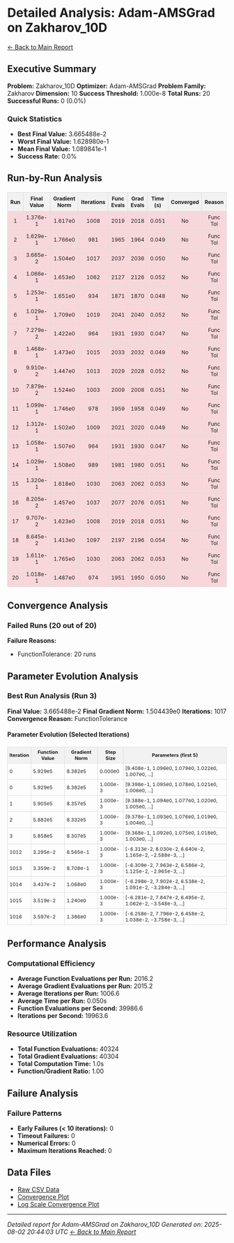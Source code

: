 # Detailed Analysis: Adam-AMSGrad on Zakharov_10D
[← Back to Main Report](benchmark_report.md)
## Executive Summary
**Problem:** Zakharov_10D
**Optimizer:** Adam-AMSGrad
**Problem Family:** Zakharov
**Dimension:** 10
**Success Threshold:** 1.000e-8
**Total Runs:** 20
**Successful Runs:** 0 (0.0%)

### Quick Statistics
* **Best Final Value:** 3.665488e-2
* **Worst Final Value:** 1.628980e-1
* **Mean Final Value:** 1.089841e-1
* **Success Rate:** 0.0%


## Run-by-Run Analysis
<table style="border-collapse: collapse; width: 100%; margin: 20px 0; font-size: 12px;">
<tr style="background-color: #f2f2f2;">
<th style="border: 1px solid #ddd; padding: 6px; text-align: center;">Run</th>
<th style="border: 1px solid #ddd; padding: 6px; text-align: center;">Final Value</th>
<th style="border: 1px solid #ddd; padding: 6px; text-align: center;">Gradient Norm</th>
<th style="border: 1px solid #ddd; padding: 6px; text-align: center;">Iterations</th>
<th style="border: 1px solid #ddd; padding: 6px; text-align: center;">Func Evals</th>
<th style="border: 1px solid #ddd; padding: 6px; text-align: center;">Grad Evals</th>
<th style="border: 1px solid #ddd; padding: 6px; text-align: center;">Time (s)</th>
<th style="border: 1px solid #ddd; padding: 6px; text-align: center;">Converged</th>
<th style="border: 1px solid #ddd; padding: 6px; text-align: center;">Reason</th>
</tr>
<tr style="background-color: #f8d7da;">
<td style="border: 1px solid #ddd; padding: 6px; text-align: center;">1</td>
<td style="border: 1px solid #ddd; padding: 6px; text-align: center;">1.376e-1</td>
<td style="border: 1px solid #ddd; padding: 6px; text-align: center;">1.617e0</td>
<td style="border: 1px solid #ddd; padding: 6px; text-align: center;">1008</td>
<td style="border: 1px solid #ddd; padding: 6px; text-align: center;">2019</td>
<td style="border: 1px solid #ddd; padding: 6px; text-align: center;">2018</td>
<td style="border: 1px solid #ddd; padding: 6px; text-align: center;">0.051</td>
<td style="border: 1px solid #ddd; padding: 6px; text-align: center;">No</td>
<td style="border: 1px solid #ddd; padding: 6px; text-align: center;">Func Tol</td>
</tr>
<tr style="background-color: #f8d7da;">
<td style="border: 1px solid #ddd; padding: 6px; text-align: center;">2</td>
<td style="border: 1px solid #ddd; padding: 6px; text-align: center;">1.629e-1</td>
<td style="border: 1px solid #ddd; padding: 6px; text-align: center;">1.766e0</td>
<td style="border: 1px solid #ddd; padding: 6px; text-align: center;">981</td>
<td style="border: 1px solid #ddd; padding: 6px; text-align: center;">1965</td>
<td style="border: 1px solid #ddd; padding: 6px; text-align: center;">1964</td>
<td style="border: 1px solid #ddd; padding: 6px; text-align: center;">0.049</td>
<td style="border: 1px solid #ddd; padding: 6px; text-align: center;">No</td>
<td style="border: 1px solid #ddd; padding: 6px; text-align: center;">Func Tol</td>
</tr>
<tr style="background-color: #f8d7da;">
<td style="border: 1px solid #ddd; padding: 6px; text-align: center;">3</td>
<td style="border: 1px solid #ddd; padding: 6px; text-align: center;">3.665e-2</td>
<td style="border: 1px solid #ddd; padding: 6px; text-align: center;">1.504e0</td>
<td style="border: 1px solid #ddd; padding: 6px; text-align: center;">1017</td>
<td style="border: 1px solid #ddd; padding: 6px; text-align: center;">2037</td>
<td style="border: 1px solid #ddd; padding: 6px; text-align: center;">2036</td>
<td style="border: 1px solid #ddd; padding: 6px; text-align: center;">0.050</td>
<td style="border: 1px solid #ddd; padding: 6px; text-align: center;">No</td>
<td style="border: 1px solid #ddd; padding: 6px; text-align: center;">Func Tol</td>
</tr>
<tr style="background-color: #f8d7da;">
<td style="border: 1px solid #ddd; padding: 6px; text-align: center;">4</td>
<td style="border: 1px solid #ddd; padding: 6px; text-align: center;">1.066e-1</td>
<td style="border: 1px solid #ddd; padding: 6px; text-align: center;">1.653e0</td>
<td style="border: 1px solid #ddd; padding: 6px; text-align: center;">1062</td>
<td style="border: 1px solid #ddd; padding: 6px; text-align: center;">2127</td>
<td style="border: 1px solid #ddd; padding: 6px; text-align: center;">2126</td>
<td style="border: 1px solid #ddd; padding: 6px; text-align: center;">0.052</td>
<td style="border: 1px solid #ddd; padding: 6px; text-align: center;">No</td>
<td style="border: 1px solid #ddd; padding: 6px; text-align: center;">Func Tol</td>
</tr>
<tr style="background-color: #f8d7da;">
<td style="border: 1px solid #ddd; padding: 6px; text-align: center;">5</td>
<td style="border: 1px solid #ddd; padding: 6px; text-align: center;">1.253e-1</td>
<td style="border: 1px solid #ddd; padding: 6px; text-align: center;">1.651e0</td>
<td style="border: 1px solid #ddd; padding: 6px; text-align: center;">934</td>
<td style="border: 1px solid #ddd; padding: 6px; text-align: center;">1871</td>
<td style="border: 1px solid #ddd; padding: 6px; text-align: center;">1870</td>
<td style="border: 1px solid #ddd; padding: 6px; text-align: center;">0.048</td>
<td style="border: 1px solid #ddd; padding: 6px; text-align: center;">No</td>
<td style="border: 1px solid #ddd; padding: 6px; text-align: center;">Func Tol</td>
</tr>
<tr style="background-color: #f8d7da;">
<td style="border: 1px solid #ddd; padding: 6px; text-align: center;">6</td>
<td style="border: 1px solid #ddd; padding: 6px; text-align: center;">1.029e-1</td>
<td style="border: 1px solid #ddd; padding: 6px; text-align: center;">1.709e0</td>
<td style="border: 1px solid #ddd; padding: 6px; text-align: center;">1019</td>
<td style="border: 1px solid #ddd; padding: 6px; text-align: center;">2041</td>
<td style="border: 1px solid #ddd; padding: 6px; text-align: center;">2040</td>
<td style="border: 1px solid #ddd; padding: 6px; text-align: center;">0.052</td>
<td style="border: 1px solid #ddd; padding: 6px; text-align: center;">No</td>
<td style="border: 1px solid #ddd; padding: 6px; text-align: center;">Func Tol</td>
</tr>
<tr style="background-color: #f8d7da;">
<td style="border: 1px solid #ddd; padding: 6px; text-align: center;">7</td>
<td style="border: 1px solid #ddd; padding: 6px; text-align: center;">7.279e-2</td>
<td style="border: 1px solid #ddd; padding: 6px; text-align: center;">1.422e0</td>
<td style="border: 1px solid #ddd; padding: 6px; text-align: center;">964</td>
<td style="border: 1px solid #ddd; padding: 6px; text-align: center;">1931</td>
<td style="border: 1px solid #ddd; padding: 6px; text-align: center;">1930</td>
<td style="border: 1px solid #ddd; padding: 6px; text-align: center;">0.047</td>
<td style="border: 1px solid #ddd; padding: 6px; text-align: center;">No</td>
<td style="border: 1px solid #ddd; padding: 6px; text-align: center;">Func Tol</td>
</tr>
<tr style="background-color: #f8d7da;">
<td style="border: 1px solid #ddd; padding: 6px; text-align: center;">8</td>
<td style="border: 1px solid #ddd; padding: 6px; text-align: center;">1.468e-1</td>
<td style="border: 1px solid #ddd; padding: 6px; text-align: center;">1.473e0</td>
<td style="border: 1px solid #ddd; padding: 6px; text-align: center;">1015</td>
<td style="border: 1px solid #ddd; padding: 6px; text-align: center;">2033</td>
<td style="border: 1px solid #ddd; padding: 6px; text-align: center;">2032</td>
<td style="border: 1px solid #ddd; padding: 6px; text-align: center;">0.049</td>
<td style="border: 1px solid #ddd; padding: 6px; text-align: center;">No</td>
<td style="border: 1px solid #ddd; padding: 6px; text-align: center;">Func Tol</td>
</tr>
<tr style="background-color: #f8d7da;">
<td style="border: 1px solid #ddd; padding: 6px; text-align: center;">9</td>
<td style="border: 1px solid #ddd; padding: 6px; text-align: center;">9.910e-2</td>
<td style="border: 1px solid #ddd; padding: 6px; text-align: center;">1.447e0</td>
<td style="border: 1px solid #ddd; padding: 6px; text-align: center;">1013</td>
<td style="border: 1px solid #ddd; padding: 6px; text-align: center;">2029</td>
<td style="border: 1px solid #ddd; padding: 6px; text-align: center;">2028</td>
<td style="border: 1px solid #ddd; padding: 6px; text-align: center;">0.052</td>
<td style="border: 1px solid #ddd; padding: 6px; text-align: center;">No</td>
<td style="border: 1px solid #ddd; padding: 6px; text-align: center;">Func Tol</td>
</tr>
<tr style="background-color: #f8d7da;">
<td style="border: 1px solid #ddd; padding: 6px; text-align: center;">10</td>
<td style="border: 1px solid #ddd; padding: 6px; text-align: center;">7.879e-2</td>
<td style="border: 1px solid #ddd; padding: 6px; text-align: center;">1.524e0</td>
<td style="border: 1px solid #ddd; padding: 6px; text-align: center;">1003</td>
<td style="border: 1px solid #ddd; padding: 6px; text-align: center;">2009</td>
<td style="border: 1px solid #ddd; padding: 6px; text-align: center;">2008</td>
<td style="border: 1px solid #ddd; padding: 6px; text-align: center;">0.051</td>
<td style="border: 1px solid #ddd; padding: 6px; text-align: center;">No</td>
<td style="border: 1px solid #ddd; padding: 6px; text-align: center;">Func Tol</td>
</tr>
<tr style="background-color: #f8d7da;">
<td style="border: 1px solid #ddd; padding: 6px; text-align: center;">11</td>
<td style="border: 1px solid #ddd; padding: 6px; text-align: center;">1.099e-1</td>
<td style="border: 1px solid #ddd; padding: 6px; text-align: center;">1.746e0</td>
<td style="border: 1px solid #ddd; padding: 6px; text-align: center;">978</td>
<td style="border: 1px solid #ddd; padding: 6px; text-align: center;">1959</td>
<td style="border: 1px solid #ddd; padding: 6px; text-align: center;">1958</td>
<td style="border: 1px solid #ddd; padding: 6px; text-align: center;">0.049</td>
<td style="border: 1px solid #ddd; padding: 6px; text-align: center;">No</td>
<td style="border: 1px solid #ddd; padding: 6px; text-align: center;">Func Tol</td>
</tr>
<tr style="background-color: #f8d7da;">
<td style="border: 1px solid #ddd; padding: 6px; text-align: center;">12</td>
<td style="border: 1px solid #ddd; padding: 6px; text-align: center;">1.312e-1</td>
<td style="border: 1px solid #ddd; padding: 6px; text-align: center;">1.502e0</td>
<td style="border: 1px solid #ddd; padding: 6px; text-align: center;">1009</td>
<td style="border: 1px solid #ddd; padding: 6px; text-align: center;">2021</td>
<td style="border: 1px solid #ddd; padding: 6px; text-align: center;">2020</td>
<td style="border: 1px solid #ddd; padding: 6px; text-align: center;">0.049</td>
<td style="border: 1px solid #ddd; padding: 6px; text-align: center;">No</td>
<td style="border: 1px solid #ddd; padding: 6px; text-align: center;">Func Tol</td>
</tr>
<tr style="background-color: #f8d7da;">
<td style="border: 1px solid #ddd; padding: 6px; text-align: center;">13</td>
<td style="border: 1px solid #ddd; padding: 6px; text-align: center;">1.058e-1</td>
<td style="border: 1px solid #ddd; padding: 6px; text-align: center;">1.507e0</td>
<td style="border: 1px solid #ddd; padding: 6px; text-align: center;">964</td>
<td style="border: 1px solid #ddd; padding: 6px; text-align: center;">1931</td>
<td style="border: 1px solid #ddd; padding: 6px; text-align: center;">1930</td>
<td style="border: 1px solid #ddd; padding: 6px; text-align: center;">0.047</td>
<td style="border: 1px solid #ddd; padding: 6px; text-align: center;">No</td>
<td style="border: 1px solid #ddd; padding: 6px; text-align: center;">Func Tol</td>
</tr>
<tr style="background-color: #f8d7da;">
<td style="border: 1px solid #ddd; padding: 6px; text-align: center;">14</td>
<td style="border: 1px solid #ddd; padding: 6px; text-align: center;">1.029e-1</td>
<td style="border: 1px solid #ddd; padding: 6px; text-align: center;">1.508e0</td>
<td style="border: 1px solid #ddd; padding: 6px; text-align: center;">989</td>
<td style="border: 1px solid #ddd; padding: 6px; text-align: center;">1981</td>
<td style="border: 1px solid #ddd; padding: 6px; text-align: center;">1980</td>
<td style="border: 1px solid #ddd; padding: 6px; text-align: center;">0.051</td>
<td style="border: 1px solid #ddd; padding: 6px; text-align: center;">No</td>
<td style="border: 1px solid #ddd; padding: 6px; text-align: center;">Func Tol</td>
</tr>
<tr style="background-color: #f8d7da;">
<td style="border: 1px solid #ddd; padding: 6px; text-align: center;">15</td>
<td style="border: 1px solid #ddd; padding: 6px; text-align: center;">1.320e-1</td>
<td style="border: 1px solid #ddd; padding: 6px; text-align: center;">1.618e0</td>
<td style="border: 1px solid #ddd; padding: 6px; text-align: center;">1030</td>
<td style="border: 1px solid #ddd; padding: 6px; text-align: center;">2063</td>
<td style="border: 1px solid #ddd; padding: 6px; text-align: center;">2062</td>
<td style="border: 1px solid #ddd; padding: 6px; text-align: center;">0.053</td>
<td style="border: 1px solid #ddd; padding: 6px; text-align: center;">No</td>
<td style="border: 1px solid #ddd; padding: 6px; text-align: center;">Func Tol</td>
</tr>
<tr style="background-color: #f8d7da;">
<td style="border: 1px solid #ddd; padding: 6px; text-align: center;">16</td>
<td style="border: 1px solid #ddd; padding: 6px; text-align: center;">8.205e-2</td>
<td style="border: 1px solid #ddd; padding: 6px; text-align: center;">1.457e0</td>
<td style="border: 1px solid #ddd; padding: 6px; text-align: center;">1037</td>
<td style="border: 1px solid #ddd; padding: 6px; text-align: center;">2077</td>
<td style="border: 1px solid #ddd; padding: 6px; text-align: center;">2076</td>
<td style="border: 1px solid #ddd; padding: 6px; text-align: center;">0.051</td>
<td style="border: 1px solid #ddd; padding: 6px; text-align: center;">No</td>
<td style="border: 1px solid #ddd; padding: 6px; text-align: center;">Func Tol</td>
</tr>
<tr style="background-color: #f8d7da;">
<td style="border: 1px solid #ddd; padding: 6px; text-align: center;">17</td>
<td style="border: 1px solid #ddd; padding: 6px; text-align: center;">9.707e-2</td>
<td style="border: 1px solid #ddd; padding: 6px; text-align: center;">1.623e0</td>
<td style="border: 1px solid #ddd; padding: 6px; text-align: center;">1008</td>
<td style="border: 1px solid #ddd; padding: 6px; text-align: center;">2019</td>
<td style="border: 1px solid #ddd; padding: 6px; text-align: center;">2018</td>
<td style="border: 1px solid #ddd; padding: 6px; text-align: center;">0.051</td>
<td style="border: 1px solid #ddd; padding: 6px; text-align: center;">No</td>
<td style="border: 1px solid #ddd; padding: 6px; text-align: center;">Func Tol</td>
</tr>
<tr style="background-color: #f8d7da;">
<td style="border: 1px solid #ddd; padding: 6px; text-align: center;">18</td>
<td style="border: 1px solid #ddd; padding: 6px; text-align: center;">8.645e-2</td>
<td style="border: 1px solid #ddd; padding: 6px; text-align: center;">1.413e0</td>
<td style="border: 1px solid #ddd; padding: 6px; text-align: center;">1097</td>
<td style="border: 1px solid #ddd; padding: 6px; text-align: center;">2197</td>
<td style="border: 1px solid #ddd; padding: 6px; text-align: center;">2196</td>
<td style="border: 1px solid #ddd; padding: 6px; text-align: center;">0.054</td>
<td style="border: 1px solid #ddd; padding: 6px; text-align: center;">No</td>
<td style="border: 1px solid #ddd; padding: 6px; text-align: center;">Func Tol</td>
</tr>
<tr style="background-color: #f8d7da;">
<td style="border: 1px solid #ddd; padding: 6px; text-align: center;">19</td>
<td style="border: 1px solid #ddd; padding: 6px; text-align: center;">1.611e-1</td>
<td style="border: 1px solid #ddd; padding: 6px; text-align: center;">1.765e0</td>
<td style="border: 1px solid #ddd; padding: 6px; text-align: center;">1030</td>
<td style="border: 1px solid #ddd; padding: 6px; text-align: center;">2063</td>
<td style="border: 1px solid #ddd; padding: 6px; text-align: center;">2062</td>
<td style="border: 1px solid #ddd; padding: 6px; text-align: center;">0.053</td>
<td style="border: 1px solid #ddd; padding: 6px; text-align: center;">No</td>
<td style="border: 1px solid #ddd; padding: 6px; text-align: center;">Func Tol</td>
</tr>
<tr style="background-color: #f8d7da;">
<td style="border: 1px solid #ddd; padding: 6px; text-align: center;">20</td>
<td style="border: 1px solid #ddd; padding: 6px; text-align: center;">1.018e-1</td>
<td style="border: 1px solid #ddd; padding: 6px; text-align: center;">1.487e0</td>
<td style="border: 1px solid #ddd; padding: 6px; text-align: center;">974</td>
<td style="border: 1px solid #ddd; padding: 6px; text-align: center;">1951</td>
<td style="border: 1px solid #ddd; padding: 6px; text-align: center;">1950</td>
<td style="border: 1px solid #ddd; padding: 6px; text-align: center;">0.050</td>
<td style="border: 1px solid #ddd; padding: 6px; text-align: center;">No</td>
<td style="border: 1px solid #ddd; padding: 6px; text-align: center;">Func Tol</td>
</tr>
</table>

## Convergence Analysis

### Failed Runs (20 out of 20)

**Failure Reasons:**
- FunctionTolerance: 20 runs

## Parameter Evolution Analysis

### Best Run Analysis (Run 3)
**Final Value:** 3.665488e-2
**Final Gradient Norm:** 1.504439e0
**Iterations:** 1017
**Convergence Reason:** FunctionTolerance

#### Parameter Evolution (Selected Iterations)

<table style="border-collapse: collapse; width: 100%; margin: 20px 0; font-size: 11px;">
<tr style="background-color: #f2f2f2;">
<th style="border: 1px solid #ddd; padding: 4px;">Iteration</th>
<th style="border: 1px solid #ddd; padding: 4px;">Function Value</th>
<th style="border: 1px solid #ddd; padding: 4px;">Gradient Norm</th>
<th style="border: 1px solid #ddd; padding: 4px;">Step Size</th>
<th style="border: 1px solid #ddd; padding: 4px;">Parameters (first 5)</th>
</tr>
<tr><td style="border: 1px solid #ddd; padding: 4px;">0</td><td style="border: 1px solid #ddd; padding: 4px;">5.929e5</td><td style="border: 1px solid #ddd; padding: 4px;">8.382e5</td><td style="border: 1px solid #ddd; padding: 4px;">0.000e0</td><td style="border: 1px solid #ddd; padding: 4px;">[9.408e-1, 1.096e0, 1.079e0, 1.022e0, 1.007e0, ...]</td></tr>
<tr><td style="border: 1px solid #ddd; padding: 4px;">0</td><td style="border: 1px solid #ddd; padding: 4px;">5.929e5</td><td style="border: 1px solid #ddd; padding: 4px;">8.382e5</td><td style="border: 1px solid #ddd; padding: 4px;">1.000e-3</td><td style="border: 1px solid #ddd; padding: 4px;">[9.398e-1, 1.095e0, 1.078e0, 1.021e0, 1.006e0, ...]</td></tr>
<tr><td style="border: 1px solid #ddd; padding: 4px;">1</td><td style="border: 1px solid #ddd; padding: 4px;">5.905e5</td><td style="border: 1px solid #ddd; padding: 4px;">8.357e5</td><td style="border: 1px solid #ddd; padding: 4px;">1.000e-3</td><td style="border: 1px solid #ddd; padding: 4px;">[9.388e-1, 1.094e0, 1.077e0, 1.020e0, 1.005e0, ...]</td></tr>
<tr><td style="border: 1px solid #ddd; padding: 4px;">2</td><td style="border: 1px solid #ddd; padding: 4px;">5.882e5</td><td style="border: 1px solid #ddd; padding: 4px;">8.332e5</td><td style="border: 1px solid #ddd; padding: 4px;">1.000e-3</td><td style="border: 1px solid #ddd; padding: 4px;">[9.378e-1, 1.093e0, 1.076e0, 1.019e0, 1.004e0, ...]</td></tr>
<tr><td style="border: 1px solid #ddd; padding: 4px;">3</td><td style="border: 1px solid #ddd; padding: 4px;">5.858e5</td><td style="border: 1px solid #ddd; padding: 4px;">8.307e5</td><td style="border: 1px solid #ddd; padding: 4px;">1.000e-3</td><td style="border: 1px solid #ddd; padding: 4px;">[9.368e-1, 1.092e0, 1.075e0, 1.018e0, 1.003e0, ...]</td></tr>
<tr><td style="border: 1px solid #ddd; padding: 4px;">1012</td><td style="border: 1px solid #ddd; padding: 4px;">3.295e-2</td><td style="border: 1px solid #ddd; padding: 4px;">6.565e-1</td><td style="border: 1px solid #ddd; padding: 4px;">1.000e-3</td><td style="border: 1px solid #ddd; padding: 4px;">[-6.313e-2, 8.030e-2, 6.640e-2, 1.165e-2, -2.588e-3, ...]</td></tr>
<tr><td style="border: 1px solid #ddd; padding: 4px;">1013</td><td style="border: 1px solid #ddd; padding: 4px;">3.359e-2</td><td style="border: 1px solid #ddd; padding: 4px;">8.708e-1</td><td style="border: 1px solid #ddd; padding: 4px;">1.000e-3</td><td style="border: 1px solid #ddd; padding: 4px;">[-6.309e-2, 7.963e-2, 6.586e-2, 1.125e-2, -2.965e-3, ...]</td></tr>
<tr><td style="border: 1px solid #ddd; padding: 4px;">1014</td><td style="border: 1px solid #ddd; padding: 4px;">3.437e-2</td><td style="border: 1px solid #ddd; padding: 4px;">1.068e0</td><td style="border: 1px solid #ddd; padding: 4px;">1.000e-3</td><td style="border: 1px solid #ddd; padding: 4px;">[-6.298e-2, 7.902e-2, 6.538e-2, 1.091e-2, -3.284e-3, ...]</td></tr>
<tr><td style="border: 1px solid #ddd; padding: 4px;">1015</td><td style="border: 1px solid #ddd; padding: 4px;">3.519e-2</td><td style="border: 1px solid #ddd; padding: 4px;">1.240e0</td><td style="border: 1px solid #ddd; padding: 4px;">1.000e-3</td><td style="border: 1px solid #ddd; padding: 4px;">[-6.281e-2, 7.847e-2, 6.495e-2, 1.062e-2, -3.548e-3, ...]</td></tr>
<tr><td style="border: 1px solid #ddd; padding: 4px;">1016</td><td style="border: 1px solid #ddd; padding: 4px;">3.597e-2</td><td style="border: 1px solid #ddd; padding: 4px;">1.386e0</td><td style="border: 1px solid #ddd; padding: 4px;">1.000e-3</td><td style="border: 1px solid #ddd; padding: 4px;">[-6.258e-2, 7.796e-2, 6.458e-2, 1.038e-2, -3.758e-3, ...]</td></tr>
</table>

## Performance Analysis

### Computational Efficiency
- **Average Function Evaluations per Run:** 2016.2
- **Average Gradient Evaluations per Run:** 2015.2
- **Average Iterations per Run:** 1006.6
- **Average Time per Run:** 0.050s
- **Function Evaluations per Second:** 39986.6
- **Iterations per Second:** 19963.6
### Resource Utilization
- **Total Function Evaluations:** 40324
- **Total Gradient Evaluations:** 40304
- **Total Computation Time:** 1.0s
- **Function/Gradient Ratio:** 1.00
## Failure Analysis

### Failure Patterns
- **Early Failures (< 10 iterations):** 0
- **Timeout Failures:** 0
- **Numerical Errors:** 0
- **Maximum Iterations Reached:** 0


## Data Files
* [Raw CSV Data](../data/problems/Zakharov_10D_results.csv)
* [Convergence Plot](../plots/Zakharov_10D.png)
* [Log Scale Convergence Plot](../plots/Zakharov_10D_log.png)


---
*Detailed report for Adam-AMSGrad on Zakharov_10D*
*Generated on: 2025-08-02 20:44:03 UTC*
*[← Back to Main Report](../benchmark_report.md)*

